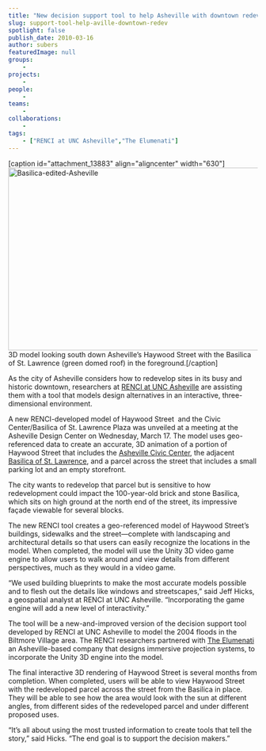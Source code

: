 ```yaml
---
title: "New decision support tool to help Asheville with downtown redevelopment"
slug: support-tool-help-aville-downtown-redev
spotlight: false
publish_date: 2010-03-16
author: subers
featuredImage: null
groups:
    - 
projects:
    - 
people:
    - 
teams: 
    - 
collaborations:
    - 
tags:
    - ["RENCI at UNC Asheville","The Elumenati"]
---
```

[caption id="attachment_13883" align="aligncenter" width="630"]<a href="http://renci.org/wp-content/uploads/2010/03/Screen-Shot-2014-11-14-at-3.09.09-PM.png"><img class="wp-image-13883 size-full" src="http://renci.org/wp-content/uploads/2010/03/Screen-Shot-2014-11-14-at-3.09.09-PM.png" alt="Basilica-edited-Asheville" width="630" height="369" /></a> 3D model looking south down Asheville’s Haywood Street with the Basilica of St. Lawrence (green domed roof) in the foreground.[/caption]

As the city of Asheville considers how to redevelop sites in its busy and historic downtown, researchers at <a href="http://unca.renci.org" target="_blank">RENCI at UNC Asheville</a> are assisting them with a tool that models design alternatives in an interactive, three-dimensional environment.

<!--more-->

A new RENCI-developed model of Haywood Street  and the Civic Center/Basilica of St. Lawrence Plaza was unveiled at a meeting at the Asheville Design Center on Wednesday, March 17. The model uses geo-referenced data to create an accurate, 3D animation of a portion of Haywood Street that includes the <a href="http://www.ashevillenc.gov/departments/civic_center/default.aspx" target="_blank">Asheville Civic Center</a>, the adjacent <a href="http://www.saintlawrencebasilica.org/" target="_blank">Basilica of St. Lawrence</a>, and a parcel across the street that includes a small parking lot and an empty storefront.

The city wants to redevelop that parcel but is sensitive to how redevelopment could impact the 100-year-old brick and stone Basilica, which sits on high ground at the north end of the street, its impressive façade viewable for several blocks.

The new RENCI tool creates a geo-referenced model of Haywood Street’s buildings, sidewalks and the street—complete with landscaping and architectural details so that users can easily recognize the locations in the model. When completed, the model will use the Unity 3D video game engine to allow users to walk around and view details from different perspectives, much as they would in a video game.

“We used building blueprints to make the most accurate models possible and to flesh out the details like windows and streetscapes,” said Jeff Hicks, a geospatial analyst at RENCI at UNC Asheville. “Incorporating the game engine will add a new level of interactivity.”

The tool will be a new-and-improved version of the decision support tool developed by RENCI at UNC Asheville to model the 2004 floods in the Biltmore Village area. The RENCI researchers partnered with <a href="http://www.elumenati.com/" target="_blank">The Elumenati</a> an Asheville-based company that designs immersive projection systems, to incorporate the Unity 3D engine into the model.

The final interactive 3D rendering of Haywood Street is several months from completion. When completed, users will be able to view Haywood Street with the redeveloped parcel across the street from the Basilica in place. They will be able to see how the area would look with the sun at different angles, from different sides of the redeveloped parcel and under different proposed uses.

“It’s all about using the most trusted information to create tools that tell the story,” said Hicks. “The end goal is to support the decision makers.”
